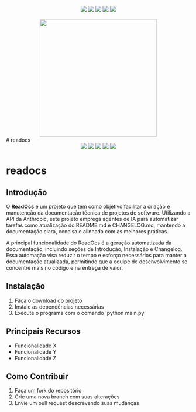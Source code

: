 <div align="center">

<img src="https://img.shields.io/github/repo-size/usuario/repositorio?style=for-the-badge">
<img src="https://img.shields.io/github/languages/count/usuario/repositorio?style=for-the-badge">
<img src="https://img.shields.io/github/forks/usuario/repositorio?style=for-the-badge">
<img src="https://img.shields.io/bitbucket/issues/usuario/repositorio?style=for-the-badge">
<img src="https://img.shields.io/bitbucket/pr-raw/usuario/repositorio?style=for-the-badge">
<br><br>
<img src="https://via.placeholder.com/480x320.png?text=Imagem+do+Projeto" height="320">
</div>
# readocs

<div align="center">

<img src="https://img.shields.io/github/repo-size/julsales/Readocs?style=for-the-badge">
<img src="https://img.shields.io/github/languages/count/julsales/Readocs?style=for-the-badge">
<img src="https://img.shields.io/github/forks/julsales/Readocs?style=for-the-badge">
<img src="https://img.shields.io/github/issues/julsales/Readocs?style=for-the-badge">
<img src="https://img.shields.io/github/issues-pr/julsales/Readocs?style=for-the-badge">
</div>

# readocs

## Introdução
O **ReadOcs** é um projeto que tem como objetivo facilitar a criação e manutenção da documentação técnica de projetos de software. Utilizando a API da Anthropic, este projeto emprega agentes de IA para automatizar tarefas como atualização do README.md e CHANGELOG.md, mantendo a documentação clara, concisa e alinhada com as melhores práticas.

A principal funcionalidade do ReadOcs é a geração automatizada da documentação, incluindo seções de Introdução, Instalação e Changelog. Essa automação visa reduzir o tempo e esforço necessários para manter a documentação atualizada, permitindo que a equipe de desenvolvimento se concentre mais no código e na entrega de valor.

## Instalação
1. Faça o download do projeto
2. Instale as dependências necessárias
3. Execute o programa com o comando 'python main.py'

## Principais Recursos
- Funcionalidade X
- Funcionalidade Y
- Funcionalidade Z

## Como Contribuir
1. Faça um fork do repositório
2. Crie uma nova branch com suas alterações
3. Envie um pull request descrevendo suas mudanças
